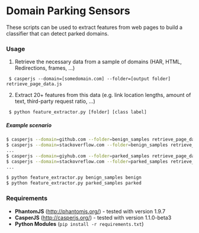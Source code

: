 # Domain Parking Sensors
These scripts can be used to extract features from web pages to build a classifier that can detect parked domains.

### Usage

 1. Retrieve the necessary data from a sample of domains (HAR, HTML, Redirections, frames, ...)
 
 ``` $ casperjs --domain=[somedomain.com] --folder=[output folder] retrieve_page_data.js```


 2. Extract 20+ features from this data (e.g. link location lengths, amount of text, third-party request ratio, ...)
 
 ``` $ python feature_extractor.py [folder] [class label]```

##### Example scenario

```sh
$ casperjs --domain=github.com --folder=benign_samples retrieve_page_data.js
$ casperjs --domain=stackoverflow.com --folder=benign_samples retrieve_page_data.js
...
$ casperjs --domain=giyhub.com --folder=parked_samples retrieve_page_data.js 
$ casperjs --domain=stackovreflow.com --folder=parked_samples retrieve_page_data.js 
...
```

 ```sh
$ python feature_extractor.py benign_samples benign
$ python feature_extractor.py parked_samples parked
```

### Requirements
 * **PhantomJS** (http://phantomjs.org/) - tested with version 1.9.7
 * **CasperJS** (http://casperjs.org/) - tested with version 1.1.0-beta3
 * **Python Modules** (```pip install -r requirements.txt```)

